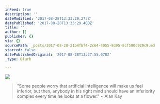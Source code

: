 ```yaml
---
inFeed: true
description: ''
dateModified: '2017-08-28T13:33:29.273Z'
datePublished: '2017-08-28T13:33:29.400Z'
title: ''
author: []
publisher: {}
via: {}
sourcePath: _posts/2017-08-28-21b4fbf4-2c64-4055-8d95-8cf500c929c9.md
starred: false
datePublishedOriginal: '2017-08-28T13:27:55.078Z'
_type: Blurb

---
```

![](https://the-grid-user-content.s3-us-west-2.amazonaws.com/5b37f579-4850-4a4d-9b5f-b6a31c3b94cc.jpg)

> "Some people worry that artificial intelligence will make us feel inferior, but then, anybody in his right mind should have an inferiority complex every time he looks at a flower." ~ Alan Kay